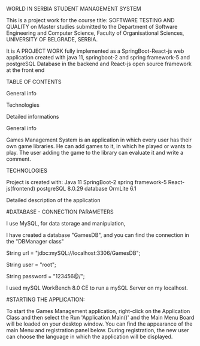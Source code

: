 WORLD IN SERBIA STUDENT MANAGEMENT SYSTEM

This is a project work for the course title: SOFTWARE TESTING AND QUALITY on Master studies 
submitted to the Department of Software Engineering and Computer Science,
Faculty of Organisational Sciences, UNIVERSITY OF BELGRADE, SERBIA. 

It is A PROJECT WORK fully implemented as a SpringBoot-React-js web 
application created with java 11, springboot-2 and spring framework-5 and postgreSQL 
Database in the backend and React-js open source framework at the front end

TABLE OF CONTENTS

General info

Technologies

Detailed informations


General info

Games Management System is an application in which every user has their own game libraries. 
He can add games to it, in which he played or wants to play. 
The user adding the game to the library can evaluate it and write a comment.


TECHNOLOGIES

Project is created with:
Java 11
SpringBoot-2 
spring framework-5
React-js(frontend)
postgreSQL 8.0.29 database
OrmLite 6.1

Detailed description of the application

#DATABASE - CONNECTION PARAMETERS

I use MySQL, for data storage and manipulation,

I have created a database "GamesDB", and you can find the connection in the "DBManager class"

String url = "jdbc:mySQL://localhost:3306/GamesDB";

String user = "root";

String password = "123456@/";

I used mySQL WorkBench 8.0 CE to run a mySQL Server on my localhost.

#STARTING THE APPLICATION:

To start the Games Management application, right-click on the Application Class and then select the
Run 'Application.Main()' and the Main Menu Board will be loaded on your desktop window. 
You can find the appearance of the main Menu and registration panel below. During registration,
the new user can choose the language in which the application will be displayed.
